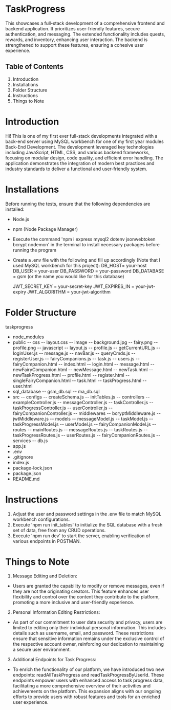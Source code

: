# TaskProgress
This showcases a full-stack development of a comprehensive frontend and backend application. It prioritizes user-friendly features, secure authentication, and messaging. The extended functionality includes quests, rewards, and inventory, enhancing user interaction. The backend is strengthened to support these features, ensuring a cohesive user experience.

## Table of Contents 
1. Introduction
2. Installations
3. Folder Structure
4. Instructions
5. Things to Note

# Introduction
Hi! This is one of my first ever full-stack developments integrated with a back-end server using MySQL workbench for one of my first year modules Back-End Development. The development leveraged key technologies including JavaScript, HTML, CSS, and various backend frameworks, focusing on modular design, code quality, and efficient error handling. The application demonstrates the integration of modern best practices and industry standards to deliver a functional and user-friendly system.

# Installations
Before running the tests, ensure that the following dependencies are installed:
- Node.js
- npm (Node Package Manager)
- Execute the command 'npm i express mysql2 dotenv jsonwebtoken bcrypt nodemon' in the terminal to install necessary packages before running the program
- Create a .env file with the following and fill up accordingly (Note that I used MySQL workbench for this project):
  DB_HOST= your-host 
  DB_USER = your-user
  DB_PASSWORD = your-password
  DB_DATABASE = gsm (or the name you would like for this database)

  JWT_SECRET_KEY = your-secret-key
  JWT_EXPIRES_IN = your-jwt-expiry
  JWT_ALGORITHM = your-jwt-algorithm

# Folder Structure 
taskprogress
- node_modules
- public
  -- css
    -- layout.css
  -- image
    -- background.jpg
    -- fairy.png
    -- profile.png 
  -- javascript
    -- layout.js
    -- profile.js
    -- getCurrentURL.js
    -- loginUser.js
    -- message.js
    -- navBar.js
    -- queryCmds.js
    -- registerUser,js
    -- fairyCompanions.js
    -- task.js
    -- users.js
  -- fairyCompanion.html
  -- index.html
  -- login.html
  -- message.html
  -- newFairyCompanion.html
  -- newMessage.html
  -- newTask.html
  -- newTaskProgress.html
  -- profile.html
  -- register.html
  -- singleFairyCompanion.html
  -- task.html
  -- taskProgress.html
  -- user.html
- sql_database
  -- gsm_db.sql
  -- ma_db.sql
- src 
  -- configs 
    -- createSchema.js
    -- initTables.js
  -- controllers 
    -- exampleController.js
    -- messageController.js
    -- taskController.js
    -- taskProgressController.js
    -- userController.js 
    -- fairyCompanionController.js
  -- middlewares 
    -- bcryptMiddleware.js
    -- jwtMiddleware.js
  -- models
    -- messageModel.js
    -- taskModel.js 
    -- taskProgressModel.js 
    -- userModel.js
    -- fairyCompanionModel.js
  -- routes
    -- mainRoutes.js
    -- messageRoutes.js
    -- taskRoutes.js 
    -- taskProgressRoutes.js 
    -- userRoutes.js 
    -- fairyCompanionRoutes.js 
  -- services 
    -- db.js
- app.js
- .env
- .gitignore
- index.js
- package-lock.json
- package.json 
- README.md

# Instructions
1. Adjust the user and password settings in the .env file to match MySQL workbench configurations.
2. Execute 'npm run init_tables' to initialize the SQL database with a fresh set of data, free from any CRUD operations.
3. Execute 'npm run dev' to start the server, enabling verification of various endpoints in POSTMAN.

# Things to Note
1. Message Editing and Deletion:
- Users are granted the capability to modify or remove messages, even if they are not the originating creators. This feature enhances user flexibility and control over the content they contribute to the platform, promoting a more inclusive and user-friendly experience.
2. Personal Information Editing Restrictions:
- As part of our commitment to user data security and privacy, users are limited to editing only their individual personal information. This includes details such as username, email, and password. These restrictions ensure that sensitive information remains under the exclusive control of the respective account owner, reinforcing our dedication to maintaining a secure user environment.
3. Additional Endpoints for Task Progress:
- To enrich the functionality of our platform, we have introduced two new endpoints: readAllTaskProgress and readTaskProgressByUserId. These endpoints empower users with enhanced access to task progress data, facilitating a more comprehensive overview of their activities and achievements on the platform. This expansion aligns with our ongoing efforts to provide users with robust features and tools for an enriched user experience. 

  
